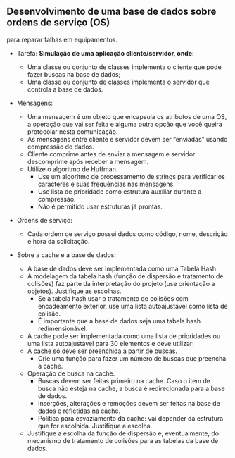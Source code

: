 
## Desenvolvimento de uma base de dados sobre ordens de serviço (OS)
para reparar falhas em equipamentos.

* Tarefa: **Simulação de uma aplicação cliente/servidor, onde:**  
  * Uma classe ou conjunto de classes implementa o cliente que pode fazer buscas
na base de dados;
  * Uma classe ou conjunto de classes implementa o servidor que controla a base
de dados.

* Mensagens:  
  * Uma mensagem é um objeto que encapsula os atributos de uma OS, a operação
que vai ser feita e alguma outra opção que você queira protocolar nesta
comunicação.
  * As mensagens entre cliente e servidor devem ser “enviadas” usando
compressão de dados.
  * Cliente comprime antes de enviar a mensagem e servidor descomprime
após receber a mensagem.
  * Utilize o algoritmo de Huffman.
    * Use um algoritmo de processamento de strings para verificar os
caracteres e suas frequências nas mensagens.
    * Use lista de prioridade como estrutura auxiliar durante a
compressão.
    * Não é permitido usar estruturas já prontas.

* Ordens de serviço:
  * Cada ordem de serviço possui dados como código, nome, descrição e hora da
solicitação.
* Sobre a cache e a base de dados:
  * A base de dados deve ser implementada como uma Tabela Hash.
  * A modelagem da tabela hash (função de dispersão e tratamento de
colisões) faz parte da interpretação do projeto (use orientação a
objetos). Justifique as escolhas.
    * Se a tabela hash usar o tratamento de colisões com
encadeamento exterior, use uma lista autoajustável como lista
de colisão.
    * É importante que a base de dados seja uma tabela hash
redimensionável.
  * A cache pode ser implementada como uma lista de prioridades ou uma lista
autoajustável para 30 elementos e deve utilizar:
  * A cache só deve ser preenchida a partir de buscas.
    * Crie uma função para fazer um número de buscas que preencha
a cache.
  * Operação de busca na cache.
    * Buscas devem ser feitas primeiro na cache. Caso o item de
busca não esteja na cache, a busca é redirecionada para a base
de dados.
    * Inserções, alterações e remoções devem ser feitas na base de
dados e refletidas na cache.
    * Política para esvaziamento da cache: vai depender da estrutura que for
escolhida. Justifique a escolha.
  * Justifique a escolha da função de dispersão e, eventualmente, do mecanismo de
tratamento de colisões para as tabelas da base de dados.

